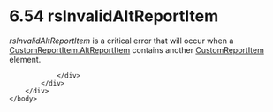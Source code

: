 <html dir="LTR" xmlns:mshelp="http://msdn.microsoft.com/mshelp" xmlns:ddue="http://ddue.schemas.microsoft.com/authoring/2003/5" xmlns:xlink="http://www.w3.org/1999/xlink" xmlns:tool="http://www.microsoft.com/tooltip">
    <head>
        <meta http-equiv="Content-Type" content="text/html; CHARSET=utf-8"></meta>
        <meta name="save" content="history"></meta>
        <title>6.54 rsInvalidAltReportItem</title>
        <xml>
            <mshelp:toctitle title="6.54 rsInvalidAltReportItem"></mshelp:toctitle>
            <mshelp:rltitle title="[MS-RDL]: rsInvalidAltReportItem"></mshelp:rltitle>
            <mshelp:keyword index="A" term="6044b491-df84-490b-98ee-9c11b8bbd511"></mshelp:keyword>
            <mshelp:attr name="DCSext.ContentType" value="open specification"></mshelp:attr>
            <mshelp:attr name="AssetID" value="6044b491-df84-490b-98ee-9c11b8bbd511"></mshelp:attr>
            <mshelp:attr name="TopicType" value="kbRef"></mshelp:attr>
            <mshelp:attr name="DCSext.Title" value="[MS-RDL]: rsInvalidAltReportItem" />
        </xml>
    </head>
    <body>
        <div id="header">
            <h1 class="heading">6.54 rsInvalidAltReportItem</h1>
        </div>
        <div id="mainSection">
            <div id="mainBody">
                <div id="allHistory" class="saveHistory"></div>
                <div id="sectionSection0" class="section" name="collapseableSection">
                    

<p><i>rsInvalidAltReportItem</i> is a critical error that will
occur when a <a href="11d434bd-8755-4c3f-ba43-eaa4fed6a692.html">CustomReportItem.AltReportItem</a>
contains another <a href="6bb7b35c-e517-4444-a96b-9f2ccdd1a642.html">CustomReportItem</a>
element.</p>


                </div>
            </div>
        </div>
    </body>
</html>